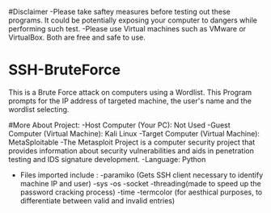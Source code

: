 #Disclaimer
-Please take saftey measures before testing out these programs. It could be potentially exposing your computer to dangers while performing such test. 
-Please use Virtual machines such as VMware or VirtualBox. Both are free and safe to use.

# SSH-BruteForce
This is a Brute Force attack on computers using a Wordlist. This Program prompts for the IP address of targeted machine, the user's name and the wordlist selecting.

#More About Project:
-Host Computer (Your PC): Not Used
-Guest Computer (Virtual Machine): Kali Linux
-Target Computer (Virtual Machine): MetaSploitable
  -The Metasploit Project is a computer security project that provides information about security vulnerabilities and aids in penetration testing and IDS signature development.
-Language: Python
  - Files imported include :
    -paramiko (Gets SSH client necessary to identify machine IP and user)
    -sys
    -os
    -socket
    -threading(made to speed up the password cracking process)
    -time
    -termcolor (for aesthical purposes, to differentiate between valid and invalid entries)
